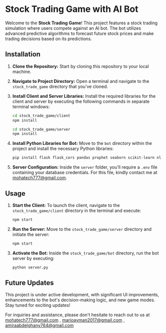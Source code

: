 # Stock Trading Game with AI Bot

Welcome to the **Stock Trading Game**! This project features a stock trading simulation where users compete against an AI bot. The bot utilizes advanced predictive algorithms to forecast future stock prices and make trading decisions based on its predictions.

## Installation

1. **Clone the Repository:** Start by cloning this repository to your local machine.

2. **Navigate to Project Directory:** Open a terminal and navigate to the `stock_trade_game` directory that you've cloned.

3. **Install Client and Server Libraries:** Install the required libraries for the client and server by executing the following commands in separate terminal windows:

   ```sh
   cd stock_trade_game/client
   npm install
   ```

   ```sh
   cd stock_trade_game/server
   npm install
   ```

4. **Install Python Libraries for Bot:** Move to the `bot` directory within the project and install the necessary Python libraries:

   ```sh
   pip install flask flask_cors pandas prophet seaborn scikit-learn nltk numpy matplotlib.pyplot azure.cosmos prophet.serialize
   ```

5. **Server Configuration:** Inside the `server` folder, you'll require a `.env` file containing your database credentials. For this file, kindly contact me at mohatech777@gmail.com.

## Usage

1. **Start the Client:** To launch the client, navigate to the `stock_trade_game/client` directory in the terminal and execute:

   ```sh
   npm start
   ```

2. **Run the Server:** Move to the `stock_trade_game/server` directory and initiate the server:

   ```sh
   npm start
   ```

3. **Activate the Bot:** Inside the `stock_trade_game/bot` directory, run the bot server by executing:

   ```sh
   python server.py
   ```

## Future Updates

This project is under active development, with significant UI improvements, enhancements to the bot's decision-making logic, and new game modes. Stay tuned for exciting updates!

For inquiries and assistance, please don't hesitate to reach out to us at mohatech777@gmail.com , marioayman2017@gmail.com , amiraabdelghany764@gmail.com

